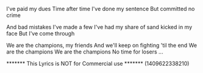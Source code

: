 I've paid my dues
Time after time
I've done my sentence
But committed no crime

And bad mistakes
I've made a few
I've had my share of sand kicked in my face
But I've come through

We are the champions, my friends
And we'll keep on fighting 'til the end
We are the champions
We are the champions
No time for losers
...

******* This Lyrics is NOT for Commercial use *******
(1409622338210)